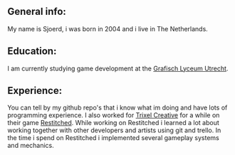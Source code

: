 ## General info:
My name is Sjoerd, i was born in 2004 and i live in The Netherlands.

## Education:
I am currently studying game development at the [Grafisch Lyceum Utrecht](https://www.glu.nl/).

## Experience:
You can tell by my github repo's that i know what im doing and have lots of programming experience. I also worked for [Trixel Creative](https://www.trixelcreative.com/) for a while on their game [Restitched](https://store.steampowered.com/app/1361090/Restitched/). While working on Restitched i learned a lot about working together with other developers and artists using git and trello. In the time i spend on Restitched i implemented several gameplay systems and mechanics.
